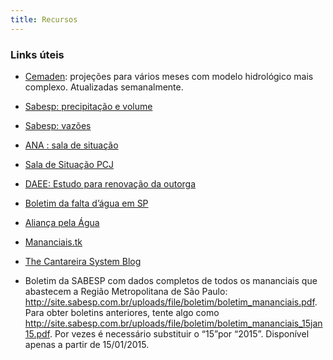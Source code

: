```yaml
---
title: Recursos
---
```

### Links úteis

* [Cemaden](http://www.cemaden.gov.br): projeções para vários meses com modelo hidrológico mais complexo. Atualizadas semanalmente.

* [Sabesp: precipitação e volume](http://www2.sabesp.com.br/mananciais/DivulgacaoSiteSabesp.aspx)

* [Sabesp: vazões](http://www2.sabesp.com.br/mananciais/Divulgacaopcj.aspx)

* [ANA : sala de situação](http://www2.ana.gov.br/Paginas/servicos/saladesituacao/default.aspx)

* [Sala de Situação PCJ](http://www.sspcj.org.br/index.php/boletins-diarios-e-relatorios-telemetria-pcj/boletimdiario)

* [DAEE: Estudo para renovação da outorga](http://www.daee.sp.gov.br/index.php?option=com_content&view=article&id=1107:renovacao-da-outorga-do-sistema-cantareira&catid=41:outorga&Itemid=68)

* [Boletim da falta d’água em SP](http://boletimdafaltadagua.tumblr.com)

* [Aliança pela Água](http://aguasp.com.br)

* [Mananciais.tk](http://mananciais.tk)

* [The Cantareira System Blog](http://blogs.umass.edu/cantareira/)

* Boletim da SABESP com dados completos de todos os mananciais que abastecem a Região Metropolitana de São Paulo: http://site.sabesp.com.br/uploads/file/boletim/boletim_mananciais.pdf. Para obter boletins anteriores,
tente algo como http://site.sabesp.com.br/uploads/file/boletim/boletim_mananciais_15jan15.pdf.
Por vezes é necessário substituir o “15”por “2015”. Disponível apenas a partir de 15/01/2015.
